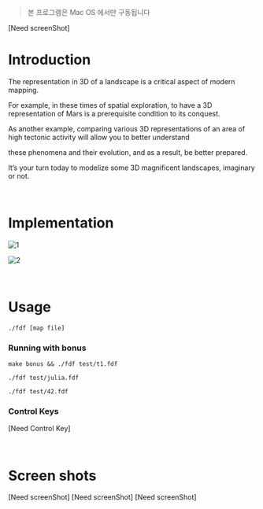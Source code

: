 > 본 프로그램은 Mac OS 에서만 구동됩니다

[Need screenShot]

# Introduction
The representation in 3D of a landscape is a critical aspect of modern mapping.

For example, in these times of spatial exploration, to have a 3D representation of Mars is a prerequisite condition to its conquest.

As another example, comparing various 3D representations of an area of high tectonic activity will allow you to better understand 

these phenomena and their evolution, and as a result, be better prepared.

It’s your turn today to modelize some 3D magnificent landscapes, imaginary or not.

<br/>

# Implementation
![1](https://github.com/SikPang/42Seoul/assets/87380790/7c462f8f-58be-4309-8374-541e44934d04)

![2](https://github.com/SikPang/42Seoul/assets/87380790/ccbb2963-b916-4b3b-b1a0-9cdd64b202f8)


<br/>

# Usage
```
./fdf [map file]
```

### Running with bonus
```
make bonus && ./fdf test/t1.fdf
```
```
./fdf test/julia.fdf
```
```
./fdf test/42.fdf
```

### Control Keys
[Need Control Key]

<br/>

# Screen shots
[Need screenShot]
[Need screenShot]
[Need screenShot]
